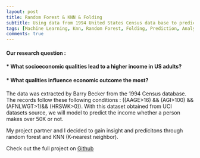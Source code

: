 ```yaml
---
layout: post
title: Random Forest & KNN & Folding 
subtitle: Using data from 1994 United States Census data base to predict income
tags: [Machine Learning, Knn, Random Forest, Folding, Prediction, Analysis]
comments: true
---
```


#### Our research question :
#### * What socioeconomic qualities lead to a higher income in US adults? 

#### * What qualities influence economic outcome the most?



The data was extracted by Barry Becker from the 1994 Census database. The records follow these following conditions : ((AAGE>16) && (AGI>100) && (AFNLWGT>1)&& (HRSWK>0)). With this dataset obtained from UCI datasets source, we will model to predict the income whether a person makes over 50K or not. 


My project partner and I decided to gain insight and predicitons through random forest and KNN (K-nearest neighbor).


Check out the full project on [Github](https://github.com/sunny7x7/Pstat131ProjectMachineLearninge)
